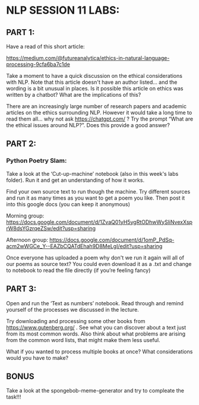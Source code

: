 # NLP SESSION 11 LABS:

## PART 1:

Have a read of this short article:

https://medium.com/@futureanalytica/ethics-in-natural-language-processing-9cfa6ba7c1de

Take a moment to have a quick discussion on the ethical considerations with NLP. Note that this article doesn't have an author listed… and the wording is a bit unusual in places. Is it possible this article on ethics was written by a chatbot? What are the implications of this?


There are an increasingly large number of research papers and academic articles on the ethics surrounding NLP. However it would take a long time to read them all… why not ask https://chatgpt.com/ ? Try the prompt “What are the ethical issues around NLP?”. Does this provide a good answer?



## PART 2:

### Python Poetry Slam:

Take a look at the ‘Cut-up-machine’ notebook (also in this week's labs folder). Run it and get an understanding of how it works. 

Find your own source text to run though the machine. Try different sources and run it as many times as you want to get a poem you like. Then post it into this google docs (you can keep it anonymous) 

Morning group:
https://docs.google.com/document/d/1ZvaQ01yH5ygRtODhwWySliNvexXsprW8dsYGzrqeZSw/edit?usp=sharing

Afternoon group:
https://docs.google.com/document/d/1omP_PdSq-acm2wWGCe_Y--EAZbCQATdEhah9D8MeLgI/edit?usp=sharing


Once everyone has uploaded a poem why don't we run it again will all of our poems as source text? You could even download it as a .txt and change to notebook to read the file directly (if you’re feeling fancy)





## PART 3:

Open and run the ‘Text as numbers’ notebook. Read through and remind yourself of the processes we discussed in the lecture.

Try downloading and processing some other books from https://www.gutenberg.org/ . See what you can discover about a text just from its most common words. Also think about what problems are arising from the common word lists, that might make them less useful.

What if you wanted to process multiple books at once? What considerations would you have to make?

## BONUS

Take a look at the spongebob-meme-generator and try to compleate the task!!!

